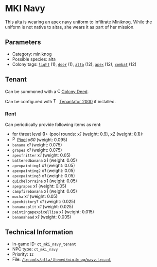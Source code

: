 # MKI Navy

This alta is wearing an apex navy uniform to infiltrate Miniknog. While the uniform is not native to altas, she wears it as part of her mission.

## Parameters

- Category: miniknog
- Possible species: alta
- Colony tags: [`light`](https://ceterai.github.io/MyEnternia/Wiki/Tags/Light) (1), [`door`](https://ceterai.github.io/MyEnternia/Wiki/Tags/Door) (1), [`alta`](https://ceterai.github.io/MyEnternia/Wiki/Tags/Alta) (12), [`apex`](https://ceterai.github.io/MyEnternia/Wiki/Tags/Apex) (12), [`combat`](https://ceterai.github.io/MyEnternia/Wiki/Tags/Combat) (12)

## Tenant

Can be summoned with a <img src="https://starbounder.org/mediawiki/images/9/93/Colony_Deed.gif" alt="Colony Deed icon" width="9.6" height="15"/> [Colony Deed](https://starbounder.org/Colony_Deed).

Can be configured with <img src="https://steamuserimages-a.akamaihd.net/ugc/920304477977773128/D47BB0FD18E520B722C013CEDE14AC017779D44C/" alt="Tenantator 2000 icon" width="16" height="16"/> [Tenantator 2000](https://steamcommunity.com/sharedfiles/filedetails/?id=1405753979) if installed.

### Rent

Can periodically provide following items as rent:

- for threat level **0+** (pool rounds: x*1* (weight: 0.9), x*2* (weight: 0.1)):
- <img src="https://starbounder.org/mediawiki/images/2/21/Pixel.png" alt="Pixel icon" loading="lazy" width="12px" height="16px"/> [Pixel](https://starbounder.org/Pixel) x*60* (weight: 0.095)
- `banana` x*1* (weight: 0.075)
- `grapes` x*1* (weight: 0.075)
- `apexfritter` x*1* (weight: 0.05)
- `batteredbanana` x*1* (weight: 0.05)
- `apexpainting1` x*1* (weight: 0.05)
- `apexpainting2` x*1* (weight: 0.05)
- `apexpainting3` x*1* (weight: 0.05)
- `quichelorraine` x*1* (weight: 0.05)
- `apegrapes` x*1* (weight: 0.05)
- `campfirebanana` x*1* (weight: 0.05)
- `mocha` x*1* (weight: 0.05)
- `apexhistory7` x*1* (weight: 0.025)
- `bananasplit` x*1* (weight: 0.025)
- `paintingapexpixellisa` x*1* (weight: 0.015)
- `bananahead` x*1* (weight: 0.005)

## Technical Information

- In-game ID: `ct_mki_navy_tenant`
- NPC type: `ct_mki_navy`
- Priority: `12`
- File: [`/tenants/alta/themed/miniknog/navy.tenant`](https://github.com/Ceterai/Enternia/blob/main/tenants/alta/themed/miniknog/navy.tenant)

